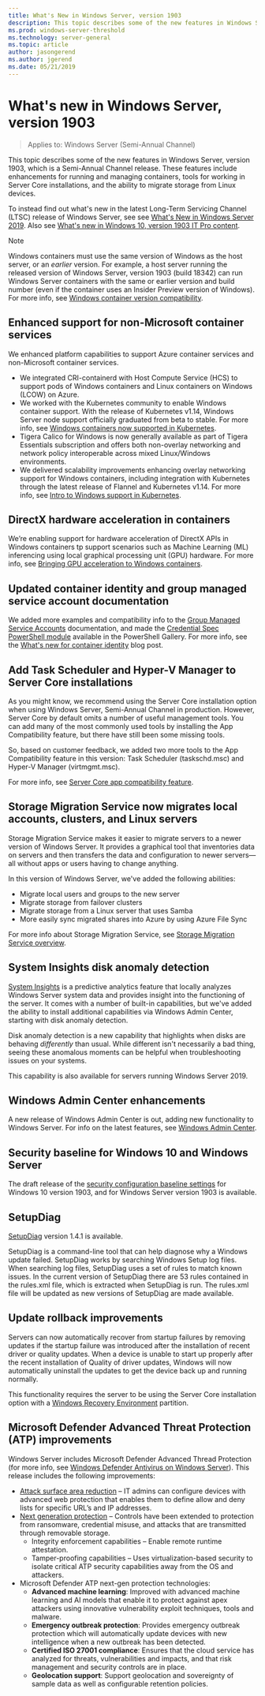 ```yaml
---
title: What's New in Windows Server, version 1903
description: This topic describes some of the new features in Windows Server, version 1903, which is a Semi-Annual Channel release. 
ms.prod: windows-server-threshold
ms.technology: server-general
ms.topic: article
author: jasongerend
ms.author: jgerend
ms.date: 05/21/2019
---
```

# What's new in Windows Server, version 1903

>Applies to: Windows Server (Semi-Annual Channel)

This topic describes some of the new features in Windows Server, version 1903, which is a Semi-Annual Channel release. These features include enhancements for running and managing containers, tools for working in Server Core installations, and the ability to migrate storage from Linux devices.

To instead find out what's new in the latest Long-Term Servicing Channel (LTSC) release of Windows Server, see see [What's New in Windows Server 2019](../get-started-19/whats-new-19.md). Also see [What's new in Windows 10, version 1903 IT Pro content](https://docs.microsoft.com/windows/whats-new/whats-new-windows-10-version-1903).

> [!NOTE]
> Windows containers must use the same version of Windows as the host server, or an *earlier* version. For example, a host server running the released version of Windows Server, version 1903 (build 18342) can run Windows Server containers with the same or earlier version and build number (even if the container uses an Insider Preview version of Windows). For more info, see [Windows container version compatibility](https://docs.microsoft.com/virtualization/windowscontainers/deploy-containers/version-compatibility).

## Enhanced support for non-Microsoft container services

We enhanced platform capabilities to support Azure container services and non-Microsoft container services.

- We integrated CRI-containerd with Host Compute Service (HCS) to support pods of Windows containers and Linux containers on Windows (LCOW) on Azure.
- We worked with the Kubernetes community to enable Windows container support. With the release of Kubernetes v1.14, Windows Server node support officially graduated from beta to stable. For more info, see [Windows containers now supported in Kubernetes](https://cloudblogs.microsoft.com/opensource/2019/03/25/windows-server-containers-now-supported-kubernetes/).
- Tigera Calico for Windows is now generally available as part of Tigera Essentials subscription and offers both non-overlay networking and network policy interoperable across mixed Linux/Windows environments.
- We delivered scalability improvements enhancing overlay networking support for Windows containers, including integration with Kubernetes through the latest release of Flannel and Kubernetes v1.14. For more info, see [Intro to Windows support in Kubernetes](https://kubernetes.io/docs/setup/windows/).

## DirectX hardware acceleration in containers

We’re enabling support for hardware acceleration of DirectX APIs in Windows containers tp support scenarios such as Machine Learning (ML) inferencing using local graphical processing unit (GPU) hardware. For more info, see [Bringing GPU acceleration to Windows containers](https://techcommunity.microsoft.com/t5/Containers/Bringing-GPU-acceleration-to-Windows-containers/ba-p/393939).

## Updated container identity and group managed service account documentation

We added more examples and compatibility info to the [Group Managed Service Accounts](https://docs.microsoft.com/virtualization/windowscontainers/manage-containers/manage-serviceaccounts) documentation, and made the [Credential Spec PowerShell module](https://www.powershellgallery.com/packages/CredentialSpec) available in the PowerShell Gallery. For more info, see the [What's new for container identity](https://techcommunity.microsoft.com/t5/Containers/What-s-new-for-container-identity/ba-p/389151) blog post.

## Add Task Scheduler and Hyper-V Manager to Server Core installations

As you might know, we recommend using the Server Core installation option when using Windows Server, Semi-Annual Channel in production. However, Server Core by default omits a number of useful management tools. You can add many of the most commonly used tools by installing the App Compatibility feature, but there have still been some missing tools.

So, based on customer feedback, we added two more tools to the App Compatibility feature in this version: Task Scheduler (taskschd.msc) and Hyper-V Manager (virtmgmt.msc).

For more info, see [Server Core app compatibility feature](../get-started-19/install-fod-19.md).

## Storage Migration Service now migrates local accounts, clusters, and Linux servers

Storage Migration Service makes it easier to migrate servers to a newer version of Windows Server. It provides a graphical tool that inventories data on servers and then transfers the data and configuration to newer servers—all without apps or users having to change anything.

In this version of Windows Server, we've added the following abilities:

- Migrate local users and groups to the new server
- Migrate storage from failover clusters
- Migrate storage from a Linux server that uses Samba
- More easily sync migrated shares into Azure by using Azure File Sync

For more info about Storage Migration Service, see [Storage Migration Service overview](../storage/storage-migration-service/overview.md).

## System Insights disk anomaly detection

[System Insights](../manage/system-insights/overview.md) is a predictive analytics feature that locally analyzes Windows Server system data and provides insight into the functioning of the server. It comes with a number of built-in capabilities, but we've added the ability to install additional capabilities via Windows Admin Center, starting with disk anomaly detection.

Disk anomaly detection is a new capability that highlights when disks are behaving *differently* than usual. While different isn't necessarily a bad thing, seeing these anomalous moments can be helpful when troubleshooting issues on your systems.

This capability is also available for servers running Windows Server 2019.

## Windows Admin Center enhancements

A new release of Windows Admin Center is out, adding new functionality to Windows Server. For info on the latest features, see [Windows Admin Center](../manage/windows-admin-center/understand/windows-admin-center.md).

## Security baseline for Windows 10 and Windows Server

The draft release of the [security configuration baseline settings](https://blogs.technet.microsoft.com/secguide/2019/04/24/security-baseline-draft-for-windows-10-v1903-and-windows-server-v1903/) for Windows 10 version 1903, and for Windows Server version 1903 is available.

## SetupDiag
[SetupDiag](https://docs.microsoft.com/windows/deployment/upgrade/setupdiag) version 1.4.1 is available.

SetupDiag is a command-line tool that can help diagnose why a Windows update failed. SetupDiag works by searching Windows Setup log files. When searching log files, SetupDiag uses a set of rules to match known issues. In the current version of SetupDiag there are 53 rules contained in the rules.xml file, which is extracted when SetupDiag is run. The rules.xml file will be updated as new versions of SetupDiag are made available.

## Update rollback improvements

Servers can now automatically recover from startup failures by removing updates if the startup failure was introduced after the installation of recent driver or quality updates. When a device is unable to start up properly after the recent installation of Quality of driver updates, Windows will now automatically uninstall the updates to get the device back up and running normally.

This functionality requires the server to be using the Server Core installation option with a [Windows Recovery Environment](https://docs.microsoft.com/windows-hardware/manufacture/desktop/windows-recovery-environment--windows-re--technical-reference) partition.

## Microsoft Defender Advanced Threat Protection (ATP) improvements

Windows Server includes Microsoft Defender Advanced Thread Protection (for more info, see [Windows Defender Antivirus on Windows Server](https://docs.microsoft.com/windows/security/threat-protection/windows-defender-antivirus/windows-defender-antivirus-on-windows-server-2016)). This release includes the following improvements:

- [Attack surface area reduction](https://docs.microsoft.com/windows/security/threat-protection/windows-defender-atp/overview-attack-surface-reduction) – IT admins can configure devices with advanced web protection that enables them to define allow and deny lists for specific URL’s and IP addresses.
- [Next generation protection](https://docs.microsoft.com/windows/security/threat-protection/windows-defender-antivirus/windows-defender-antivirus-in-windows-10) – Controls have been extended to protection from ransomware, credential misuse, and attacks that are transmitted through removable storage.
    - Integrity enforcement capabilities – Enable remote runtime attestation.
    - Tamper-proofing capabilities – Uses virtualization-based security to isolate critical ATP security capabilities away from the OS and attackers.
- Microsoft Defender ATP next-gen protection technologies:
    - **Advanced machine learning**: Improved with advanced machine learning and AI models that enable it to protect against apex attackers using innovative vulnerability exploit techniques, tools and malware.
    - **Emergency outbreak protection**: Provides emergency outbreak protection which will automatically update devices with new intelligence when a new outbreak has been detected.
    - **Certified ISO 27001 compliance**: Ensures that the cloud service has analyzed for threats, vulnerabilities and impacts, and that risk management and security controls are in place.
    - **Geolocation support**: Support geolocation and sovereignty of sample data as well as configurable retention policies.